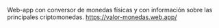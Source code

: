 Web-app con conversor de monedas físicas y con información sobre las principales criptomonedas.
https://valor-monedas.web.app/
